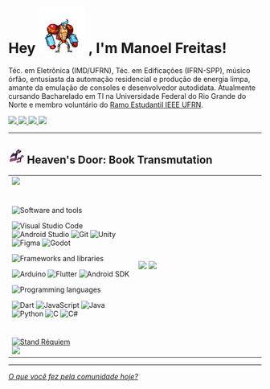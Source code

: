<h1> 
  Hey 
  <img src="assets/franky.gif" width = "92"/> 
  , I'm Manoel Freitas!
</h1>

  Téc. em Eletrônica (IMD/UFRN), Téc. em Edificações (IFRN-SPP), músico órfão, entusiasta da automação residencial e produção de energia limpa, amante da emulação de consoles e desenvolvedor autodidata. Atualmente cursando Bacharelado em TI na Universidade Federal do Rio Grande do Norte e membro voluntário do [Ramo Estudantil IEEE UFRN](https://www.instagram.com/ieeeufrn/).

<div> 
  <a href="https://br.linkedin.com/in/josmanoel">
    <img src="https://gist.githubusercontent.com/JosManoel/f363d5f1bf90246899af8b9320886ed6/raw/078ec28770bcdd21b79b78fed5158b2a0b298802/Linkedin.svg" height="24"/>
  </a> 
  <a href="https://medium.com/@ManoelFreitas">
    <img src="https://gist.githubusercontent.com/JosManoel/f363d5f1bf90246899af8b9320886ed6/raw/078ec28770bcdd21b79b78fed5158b2a0b298802/Medium.svg" height="24"/>
  </a>
  <a href="mailto:josmanoel.freitas@gmail.com">
    <img src="https://gist.githubusercontent.com/JosManoel/f363d5f1bf90246899af8b9320886ed6/raw/078ec28770bcdd21b79b78fed5158b2a0b298802/email.svg" height="24"/>
  </a>
  <a href="https://raw.githubusercontent.com/JosManoel/JosManoel/main/assets/CV.pdf">
    <img src="https://gist.githubusercontent.com/JosManoel/f363d5f1bf90246899af8b9320886ed6/raw/078ec28770bcdd21b79b78fed5158b2a0b298802/curriculo.svg" height="24"/>
  </a>
</div>

***

<h2 style="border-bottom: none;">
  <img src="assets/jojo.gif" width = "32"/> 
  Heaven's Door: Book Transmutation
</h2>

<table style="border:none;width: 100%;">
  </tr>
    <!-- Primeira Coluna -->
    <td style="border:none; vertical-align: top; width: 50%; height: 100%;">
      <div> 
        <!-- Notable contribution/Achievements -->
        <img src="https://gist.githubusercontent.com/JosManoel/f363d5f1bf90246899af8b9320886ed6/raw/achievements.svg"/> 
        <h1></h1>
        <!-- Software and tools -->
        <img src="https://gist.githubusercontent.com/JosManoel/f363d5f1bf90246899af8b9320886ed6/raw/title_software_and_tools.svg" alt="Software and tools" height="18" />
        <p>
            <img alt="Visual Studio Code" src="https://img.shields.io/badge/Visual%20Studio%20Code-0078d7.svg?logo=visual-studio-code&logoColor=white"/>
            <img alt="Android Studio" src="https://img.shields.io/badge/Android%20Studio-008678.svg?logo=android-studio&logoColor=white"/>
            <img alt="Git" src="https://img.shields.io/badge/Git-F05033.svg?logo=git&logoColor=white"/>
            <img alt="Unity" src="https://gist.githubusercontent.com/JosManoel/f363d5f1bf90246899af8b9320886ed6/raw/078ec28770bcdd21b79b78fed5158b2a0b298802/Unity.svg"/>
            <img alt="Figma" src="https://gist.githubusercontent.com/JosManoel/f363d5f1bf90246899af8b9320886ed6/raw/badge_figma.svg"/>
            <img alt="Godot" src="https://gist.githubusercontent.com/JosManoel/f363d5f1bf90246899af8b9320886ed6/raw/078ec28770bcdd21b79b78fed5158b2a0b298802/Godot.svg"/>
        </p>
        <!-- Frameworks and libraries -->
        <img src="https://gist.githubusercontent.com/JosManoel/f363d5f1bf90246899af8b9320886ed6/raw/title_frameworks_and_libraries.svg" alt="Frameworks and libraries" height="18" />
        <p>
            <img alt="Arduino" src="https://img.shields.io/badge/-Arduino-00979D?logo=Arduino&logoColor=white"/>
            <img alt="Flutter" src="https://img.shields.io/badge/Flutter-02569B.svg?logo=flutter&logoColor=white"/>
            <img alt="Android SDK" src="https://gist.githubusercontent.com/JosManoel/f363d5f1bf90246899af8b9320886ed6/raw/078ec28770bcdd21b79b78fed5158b2a0b298802/AndroidSDK.svg"/>
        </p>
        <!-- Programming languages -->
        <img src="https://gist.githubusercontent.com/JosManoel/f363d5f1bf90246899af8b9320886ed6/raw/title_programming_languages.svg" alt="Programming languages" height="18" />
        <p>
          <img alt="Dart" src="https://img.shields.io/badge/Dart-15A6C4.svg?logo=dart&logoColor=white"/>
          <img alt="JavaScript" src="https://img.shields.io/badge/JavaScript-F7DF1E.svg?logo=javascript&logoColor=black"/>
          <img alt="Java" src="https://gist.githubusercontent.com/JosManoel/f363d5f1bf90246899af8b9320886ed6/raw/078ec28770bcdd21b79b78fed5158b2a0b298802/Java.svg"/>
          <img alt="Python" src="https://gist.githubusercontent.com/JosManoel/f363d5f1bf90246899af8b9320886ed6/raw/078ec28770bcdd21b79b78fed5158b2a0b298802/Python.svg"/>
          <img alt="C" src="https://custom-icon-badges.herokuapp.com/badge/C-03599C.svg?logo=c-in-hexagon&logoColor=white"/>
          <img alt="C#" src="https://custom-icon-badges.herokuapp.com/badge/C%23-68217A.svg?logo=cs2&logoColor=white"/> 
        </p>
        <h1></h1>
        <!-- Espiadas/Requiem -->
        <div height="100%" style="display: flex;flex-direction: column; justify-content: flex-end;">
        <a href="https://metrics.lecoq.io/about/JosManoel">
            <img alt="Stand Réquiem" src="https://gist.githubusercontent.com/JosManoel/f363d5f1bf90246899af8b9320886ed6/raw/badge_requiem.svg"/>
          </a>
          <a  href="https://hits.seeyoufarm.com">
            <img src="https://hits.seeyoufarm.com/api/count/incr/badge.svg?url=https%3A%2F%2Fgithub.com%2FJosManoel%2Fhit-counter&count_bg=%232F7082&title_bg=%23CE2929&icon=libuv.svg&icon_color=%23E7E7E7&title=Espiadas&edge_flat=false"/>
          </a>
        </div>
      </div>
    </td>
    <!-- Segunda Coluna -->
    <td style="border:none; width: 50%;">
      <img   src="https://gist.githubusercontent.com/JosManoel/f363d5f1bf90246899af8b9320886ed6/raw/metrics.svg" />
      <img src="https://gist.githubusercontent.com/JosManoel/f363d5f1bf90246899af8b9320886ed6/raw/metadata.svg"/>
    </td>   
  </tr>
</table>

***



[_O que você fez pela comunidade hoje?_](https://docs.github.com/pt/get-started/exploring-projects-on-github/finding-ways-to-contribute-to-open-source-on-github)

